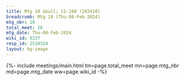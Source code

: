 ```yaml
---
title: Mtg 10 &bull; CS-280 (202410)
breadcrumb: Mtg 10 (Thu-08-Feb-2024)
mtg_nbr: 10
total_meet: 26
mtg_date: Thu-08-Feb-2024
wiki_id: 9237
resp_id: 2510324
layout: bg-image
---
```


{%- include meetings/main.html
    tm=page.total_meet
    mn=page.mtg_nbr
    md=page.mtg_date
    ww=page.wiki_id
-%}
